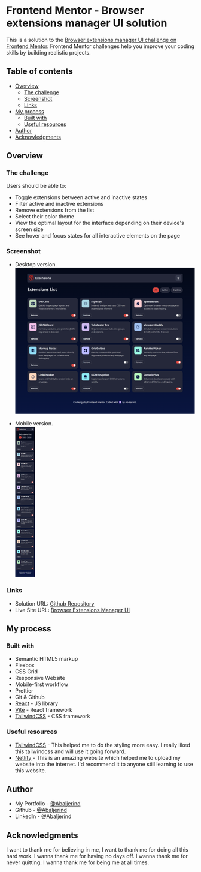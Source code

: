 # Frontend Mentor - Browser extensions manager UI solution

This is a solution to the [Browser extensions manager UI challenge on Frontend Mentor](https://www.frontendmentor.io/challenges/browser-extension-manager-ui-yNZnOfsMAp). Frontend Mentor challenges help you improve your coding skills by building realistic projects.

## Table of contents

- [Overview](#overview)
  - [The challenge](#the-challenge)
  - [Screenshot](#screenshot)
  - [Links](#links)
- [My process](#my-process)
  - [Built with](#built-with)
  - [Useful resources](#useful-resources)
- [Author](#author)
- [Acknowledgments](#acknowledgments)

## Overview

### The challenge

Users should be able to:

- Toggle extensions between active and inactive states
- Filter active and inactive extensions
- Remove extensions from the list
- Select their color theme
- View the optimal layout for the interface depending on their device's screen size
- See hover and focus states for all interactive elements on the page

### Screenshot

- Desktop version.  
  <img src="./public/screenshots/browser-extensions-manager-ui-desktop.png" alt="Desktop version" width="600"/>

- Mobile version.  
  <img src="./public/screenshots/browser-extensions-manager-ui-mobile.png" alt="Mobile version" height="400"/>

### Links

- Solution URL: [Github Repository](https://github.com/Abaljerind/browser-extensions-manager-ui)
- Live Site URL: [Browser Extensions Manager UI]()

## My process

### Built with

- Semantic HTML5 markup
- Flexbox
- CSS Grid
- Responsive Website
- Mobile-first workflow
- Prettier
- Git & Github
- [React](https://reactjs.org/) - JS library
- [Vite](https://vite.dev/) - React framework
- [TailwindCSS](https://tailwindcss.com/) - CSS framework

### Useful resources

- [TailwindCSS](https://tailwindcss.com/) - This helped me to do the styling more easy. I really liked this tailwindcss and will use it going forward.
- [Netlify](https://app.netlify.com/) - This is an amazing website which helped me to upload my website into the internet. I'd recommend it to anyone still learning to use this website.

## Author

- My Portfolio - [@Abaljerind](https://portofolio-jerind.vercel.app/)
- Github - [@Abaljerind](https://github.com/Abaljerind)
- LinkedIn - [@Abaljerind](https://www.linkedin.com/in/abal-jerind-baa90519a/)

## Acknowledgments

I want to thank me for believing in me, I want to thank me for doing all this hard work. I wanna thank me for having no days off. I wanna thank me for never quitting. I wanna thank me for being me at all times.

